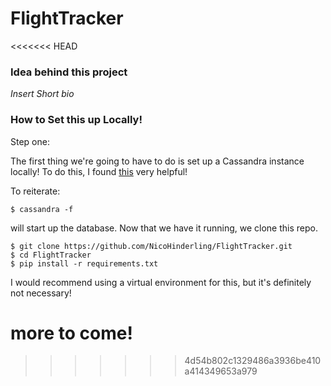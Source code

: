 # FlightTracker
<<<<<<< HEAD

### Idea behind this project
*Insert Short bio*


### How to Set this up Locally!

Step one:

The first thing we're going to have to do is set up a Cassandra instance locally! To do this, I found [this](https://github.com/hsgubert/cassandra_migrations/wiki/Preparing-standalone-Cassandra-in-local-machine) very helpful!

To reiterate:
```
$ cassandra -f
```
will start up the database. Now that we have it running, we clone this repo.
```
$ git clone https://github.com/NicoHinderling/FlightTracker.git
$ cd FlightTracker
$ pip install -r requirements.txt
```
I would recommend using a virtual environment for this, but it's definitely not necessary! 



more to come!
=======
>>>>>>> 4d54b802c1329486a3936be410a414349653a979
